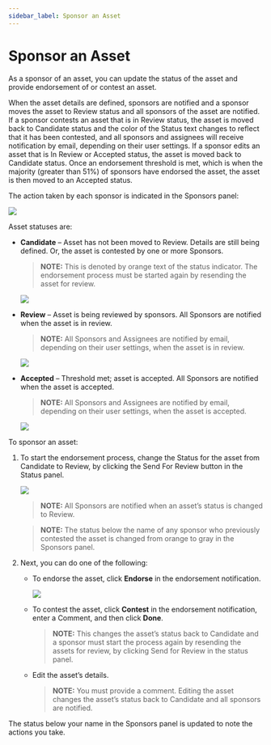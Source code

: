 ```yaml
---
sidebar_label: Sponsor an Asset
---
```


# Sponsor an Asset

As a sponsor of an asset, you can update the status of the asset and
provide endorsement of or contest an asset.

When the asset details are defined, sponsors are notified and a sponsor
moves the asset to Review status and all sponsors of the asset are
notified. If a sponsor contests an asset that is in Review status, the
asset is moved back to Candidate status and the color of the Status text
changes to reflect that it has been contested, and all sponsors and
assignees will receive notification by email, depending on their user
settings. If a sponsor edits an asset that is In Review or Accepted
status, the asset is moved back to Candidate status. Once an endorsement
threshold is met, which is when the majority (greater than 51%) of
sponsors have endorsed the asset, the asset is then moved to an Accepted
status.

The action taken by each sponsor is indicated in the Sponsors panel:

![](Resources/Images/Sponsors_Panel1.png)

Asset statuses are:

  - **Candidate** – Asset has not been moved to Review. Details are
    still being defined. Or, the asset is contested by one or more
    Sponsors.
    
    >**NOTE:** This is denoted by orange text of the status indicator.
    The endorsement process must be started again by resending the asset
    for review.
    
    ![](Resources/Images/Status_Candidate.png)

  - **Review** – Asset is being reviewed by sponsors. All Sponsors are
    notified when the asset is in review.
    
    >**NOTE:** All Sponsors and Assignees are notified by email,
    depending on their user settings, when the asset is in review.
    
    ![](Resources/Images/sponsors_review.png)

  - **Accepted** – Threshold met; asset is accepted. All Sponsors are
    notified when the asset is accepted.
    
    >**NOTE:** All Sponsors and Assignees are notified by email,
    depending on their user settings, when the asset is accepted.
    
    ![](Resources/Images/sponsors_accepted.png)

To sponsor an asset:

1.  To start the endorsement process, change the Status for the asset
    from Candidate to Review, by clicking the Send For Review button in
    the Status panel.
    
    ![](Resources/Images/Status_Candidate.png)
    
    >**NOTE:** All Sponsors are notified when an asset’s status is
    changed to Review.
    
    >**NOTE:** The status below the name of any sponsor who previously
    contested the asset is changed from orange to gray in the Sponsors
    panel.

2.  Next, you can do one of the following:
    
      - To endorse the asset, click **Endorse** in the endorsement
        notification.
        
        ![](Resources/Images/endorse.png)
    
      - To contest the asset, click **Contest** in the endorsement
        notification, enter a Comment, and then click **Done**.
        
        >**NOTE:** This changes the asset’s status back to Candidate and
        a sponsor must start the process again by resending the assets
        for review, by clicking Send for Review in the status panel.
    
      - Edit the asset’s details.
        
        >**NOTE:** You must provide a comment. Editing the asset changes
        the asset’s status back to Candidate and all sponsors are
        notified.

The status below your name in the Sponsors panel is updated to note the
actions you take.
